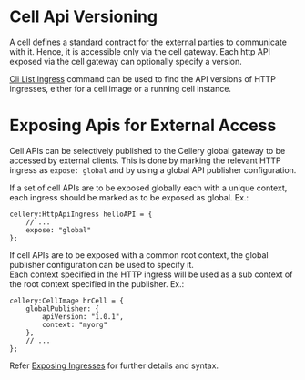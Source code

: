 # Cell Api Versioning

A cell defines a standard contract for the external parties to communicate with it. Hence, it is accessible only via 
the cell gateway. Each http API exposed via the cell gateway can optionally specify a version. 

[Cli List Ingress](cli-reference.md#cellery-list-ingresses) command can be used to find the API versions of HTTP ingresses, 
either for a cell image or a running cell instance. 

# Exposing Apis for External Access

Cell APIs can be selectively published to the Cellery global gateway to be accessed by external clients. This is done by 
marking the relevant HTTP ingress as `expose: global` and by using a global API publisher configuration. 

If a set of cell APIs are to be exposed globally each with a unique context, each ingress should be marked as to be exposed 
as global.
Ex.: 
```ballerina
cellery:HttpApiIngress helloAPI = {
    // ...
    expose: "global"
};
```
 
If cell APIs are to be exposed with a common root context, the global publisher configuration can be used to specify it.  
Each context specified in the HTTP ingress will be used as a sub context of the root context specified in the publisher. 
Ex.:
```ballerina
cellery:CellImage hrCell = {
    globalPublisher: {
        apiVersion: "1.0.1",
        context: "myorg"
    },
    // ...
};
```

Refer [Exposing Ingresses](cellery-syntax.md#expose) for further details and syntax. 
